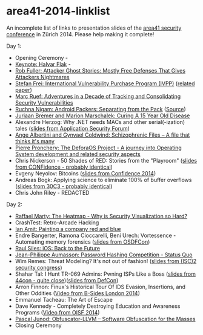 area41-2014-linklist
====================

An incomplete list of links to presentation slides of the [area41 security conference](http://area41.io/) in Zürich 2014.
Please help making it complete!

Day 1:
* Opening Ceremony	-
* [Keynote: Halvar Flak](https://docs.google.com/presentation/d/1dRk1czhS0FSNcWEFdRea2_QN7AVuGFLjxL-7gEXBe7w/edit?pli=1#slide=id.p)	-
* [Rob Fuller: Attacker Ghost Stories: Mostly Free Defenses That Gives Attackers Nightmares](http://www.slideshare.net/mubix/attacker-ghost-stories-carolinacon-area41-rvasec)
* [Stefan Frei: International Vulnerability Purchase Program (IVPP)](http://techzoom.net/papers/area41_ivpp_talk_2014.pdf) ([related paper](http://www.techzoom.net/papers/nss_international_vulnerability_purchase_program_ivpp_2013.pdf))
* [Marc Ruef: Adventures in a Decade of Tracking and Consolidating Security Vulnerabilities](http://www.scip.ch/publikationen/praesentationen/scip_area41-2014_vuldb.pdf)
* [Ruchna Nigam: Android Packers: Separating from the Pack](http://www.fortiguard.com/uploads/general/Area41Public.pdf) ([Source](https://www.fortiguard.com/paper/Android-Packers--Separating-from-the-Pack/))
* [Juriaan Bremer and Marion Marschalek: Curing A 15 Year Old Disease](http://www.slideee.com/slide/juriaan-bremer-und-marion-marschalek-curing-a-15-year-old-disease)
* Alexandre Herzog: Why .NET needs MACs and other serial(-ization) tales ([slides from Application Security Forum](http://www.slideshare.net/ASF-WS/asfws-2014-slides-why-net-needs-macs-and-other-serialization-talesv20))
* [Ange Albertini and Gynvael Coldwind: Schizophrenic Files – A file that thinks it's many](https://drive.google.com/folderview?id=0B5y5AGVPzpIOZnlyR3lvR2F4R2s&usp=drive_web)
* [Pierre Pronchery: The DeforaOS Project - A journey into Operating System development and related security aspects](http://lists.defora.org/devel/2014/06/pdfIEgjsIxL07.pdf)
* Chris Nickerson - 50 Shades of RED: Stories from the "Playroom"	([slides from CONFidence - probably identical](http://www.slideshare.net/indigosax1/confidence2014))
* Evgeny Neyolov: Bitcoins ([slides from Confidence 2014](http://www.slideshare.net/proidea_conferences/confidence-2014-evgeny-neyolov-bitcoin-forensics-fact-or-fiction))
* Andreas Bogk: Applying science to eliminate 100% of buffer overflows ([slides from 30C3 - probably identical](http://blog.andreas.org/static/30c3-buffer-overflows.pdf))
* Chris John Riley - REDACTED

Day 2:
* [Raffael Marty: The Heatmap - Why is Security Visualization so Hard?](http://www.slideshare.net/zrlram/the-heatmap-why-is-security-visualization-so-hard)
* CrashTest: Retro-Arcade Hacking
* [Ian Amit: Painting a company red and blue](http://www.slideshare.net/iamit/painting-a-company-red-and-blue)
* Endre Bangerter, Ramona Cioccarelli, Beni Urech: Vortessence - Automating memory forensics ([slides from OSDFCon](http://www.basistech.com/wp-content/uploads/OSDFCon2014/Vortessence-OSDFCon2014.pdf))
* [Raul Siles: iOS: Back to the Future](http://www.dinosec.com/docs/iOS-BTTF_Area41-2014_RaulSiles_DinoSec_v1.0.pdf)
* [Jean-Philippe Aumasson: Password Hashing Competition - Status Quo](http://aumasson.jp/data/talks/phc_area41.pdf)
* Wim Remes: Threat Modeling? It's not out of fashion! ([slides from (ISC)2 security congress](https://congress.isc2.org/sites/default/files/Session3246-ThreatModelingItsNotOutOfFashion.pdf))	
* Shahar Tal: I Hunt TR-069 Admins: Pwning ISPs Like a Boss ([slides from 44con - quite close](http://www.slideshare.net/44Con/i-hunttr069adminsshahartal44con))([slides from DefCon](https://media.defcon.org/DEF%20CON%2022/DEF%20CON%2022%20presentations/Shahar%20Tal%20-%20Updated/DEFCON-22-Shahar-TaI-I-hunt-TR-069-admins.pdf))
* Arron Finnon: Finux's Historical Tour Of IDS Evasion, Insertions, and Other Oddities ([Video from B-Sides London 2014](https://www.youtube.com/watch?v=2Igxrak1_38))
* Emmanuel Tacheau: The Art of Escape
* Dave Kennedy - Completely Destroying Education and Awareness Programs	([Video from OISF 2014](https://www.youtube.com/watch?v=RXtCXbw5j7U))
* [Pascal Junod: Obfuscator-LLVM – Software Obfuscation for the Masses](http://crypto.junod.info/area41_talk.pdf)
* Closing Ceremony
